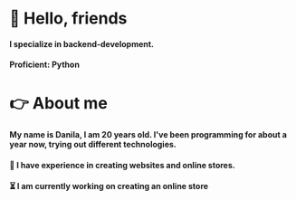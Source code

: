 # :raising_hand: Hello, friends
#### I specialize in backend-development.
#### Proficient: Python
# :point_right: About me
#### My name is Danila, I am 20 years old.  I've been programming for about a year now, trying out different technologies. 

#### :microscope: I have experience in creating websites and online stores.

#### :hourglass_flowing_sand: I am currently working on creating an online store
